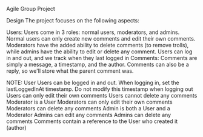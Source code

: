 Agile Group Project

Design
The project focuses on the following aspects:

Users:
Users come in 3 roles: normal users, moderators, and admins. Normal users can only create new comments and edit their own comments. Moderators have the added ability to delete comments (to remove trolls), while admins have the ability to edit or delete any comment.
Users can log in and out, and we track when they last logged in
Comments:
Comments are simply a message, a timestamp, and the author.
Comments can also be a reply, so we'll store what the parent comment was.

NOTE:
User
Users can be logged in and out.
When logging in, set the lastLoggedInAt timestamp. Do not modify this timestamp when logging out
Users can only edit their own comments
Users cannot delete any comments
Moderator is a User
Moderators can only edit their own comments
Moderators can delete any comments
Admin is both a User and a Moderator
Admins can edit any comments
Admins can delete any comments
Comments contain a reference to the User who created it (author)


